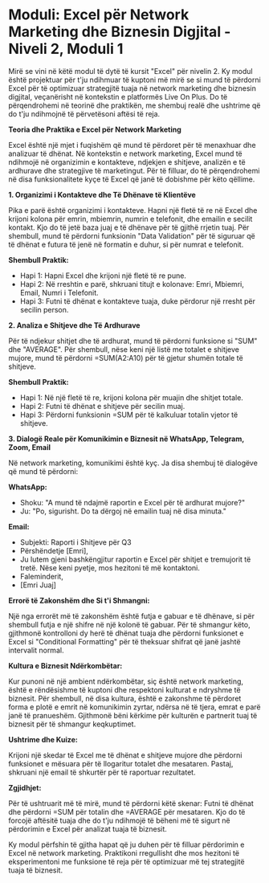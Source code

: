 # **Moduli: Excel për Network Marketing dhe Biznesin Digjital - Niveli 2, Moduli 1**

Mirë se vini në këtë modul të dytë të kursit "Excel" për nivelin 2. Ky modul është projektuar për t'ju ndihmuar të kuptoni më mirë se si mund të përdorni Excel për të optimizuar strategjitë tuaja në network marketing dhe biznesin digjital, veçanërisht në kontekstin e platformës Live On Plus. Do të përqendrohemi në teorinë dhe praktikën, me shembuj realë dhe ushtrime që do t'ju ndihmojnë të përvetësoni aftësi të reja.

**Teoria dhe Praktika e Excel për Network Marketing**

Excel është një mjet i fuqishëm që mund të përdoret për të menaxhuar dhe analizuar të dhënat. Në kontekstin e network marketing, Excel mund të ndihmojë në organizimin e kontakteve, ndjekjen e shitjeve, analizën e të ardhurave dhe strategjive të marketingut. Për të filluar, do të përqendrohemi në disa funksionalitete kyçe të Excel që janë të dobishme për këto qëllime.

**1. Organizimi i Kontakteve dhe Të Dhënave të Klientëve**

Pika e parë është organizimi i kontakteve. Hapni një fletë të re në Excel dhe krijoni kolona për emrin, mbiemrin, numrin e telefonit, dhe emailin e secilit kontakt. Kjo do të jetë baza juaj e të dhënave për të gjithë rrjetin tuaj. Për shembull, mund të përdorni funksionin "Data Validation" për të siguruar që të dhënat e futura të jenë në formatin e duhur, si për numrat e telefonit.

**Shembull Praktik:**

- Hapi 1: Hapni Excel dhe krijoni një fletë të re pune.
- Hapi 2: Në rreshtin e parë, shkruani titujt e kolonave: Emri, Mbiemri, Email, Numri i Telefonit.
- Hapi 3: Futni të dhënat e kontakteve tuaja, duke përdorur një rresht për secilin person.

**2. Analiza e Shitjeve dhe Të Ardhurave**

Për të ndjekur shitjet dhe të ardhurat, mund të përdorni funksione si "SUM" dhe "AVERAGE". Për shembull, nëse keni një listë me totalet e shitjeve mujore, mund të përdorni =SUM(A2:A10) për të gjetur shumën totale të shitjeve.

**Shembull Praktik:**

- Hapi 1: Në një fletë të re, krijoni kolona për muajin dhe shitjet totale.
- Hapi 2: Futni të dhënat e shitjeve për secilin muaj.
- Hapi 3: Përdorni funksionin =SUM për të kalkuluar totalin vjetor të shitjeve.

**3. Dialogë Reale për Komunikimin e Biznesit në WhatsApp, Telegram, Zoom, Email**

Në network marketing, komunikimi është kyç. Ja disa shembuj të dialogëve që mund të përdorni:

**WhatsApp:**

- Shoku: "A mund të ndajmë raportin e Excel për të ardhurat mujore?"
- Ju: "Po, sigurisht. Do ta dërgoj në emailin tuaj në disa minuta."

**Email:**

- Subjekti: Raporti i Shitjeve për Q3
- Përshëndetje [Emri],
- Ju lutem gjeni bashkëngjitur raportin e Excel për shitjet e tremujorit të tretë. Nëse keni pyetje, mos hezitoni të më kontaktoni.
- Faleminderit,
- [Emri Juaj]

**Errorë të Zakonshëm dhe Si t'i Shmangni:**

Një nga errorët më të zakonshëm është futja e gabuar e të dhënave, si për shembull futja e një shifre në një kolonë të gabuar. Për të shmangur këto, gjithmonë kontrolloni dy herë të dhënat tuaja dhe përdorni funksionet e Excel si "Conditional Formatting" për të theksuar shifrat që janë jashtë intervalit normal.

**Kultura e Biznesit Ndërkombëtar:**

Kur punoni në një ambient ndërkombëtar, siç është network marketing, është e rëndësishme të kuptoni dhe respektoni kulturat e ndryshme të biznesit. Për shembull, në disa kultura, është e zakonshme të përdoret forma e plotë e emrit në komunikimin zyrtar, ndërsa në të tjera, emrat e parë janë të pranueshëm. Gjithmonë bëni kërkime për kulturën e partnerit tuaj të biznesit për të shmangur keqkuptimet.

**Ushtrime dhe Kuize:**

Krijoni një skedar të Excel me të dhënat e shitjeve mujore dhe përdorni funksionet e mësuara për të llogaritur totalet dhe mesataren. Pastaj, shkruani një email të shkurtër për të raportuar rezultatet.

**Zgjidhjet:**

Për të ushtruarit më të mirë, mund të përdorni këtë skenar: Futni të dhënat dhe përdorni =SUM për totalin dhe =AVERAGE për mesataren. Kjo do të forcojë aftësitë tuaja dhe do t'ju ndihmojë të bëheni më të sigurt në përdorimin e Excel për analizat tuaja të biznesit.

Ky modul përfshin të gjitha hapat që ju duhen për të filluar përdorimin e Excel në network marketing. Praktikoni rregullisht dhe mos hezitoni të eksperimentoni me funksione të reja për të optimizuar më tej strategjitë tuaja të biznesit.
